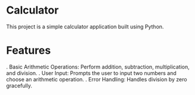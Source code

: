 # Calculator
This project is a simple calculator application built using Python.

# Features
. Basic Arithmetic Operations: Perform addition, subtraction, multiplication, and division.
. User Input: Prompts the user to input two numbers and choose an arithmetic operation.
. Error Handling: Handles division by zero gracefully.
